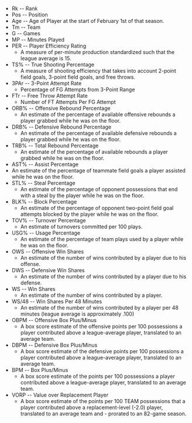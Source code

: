 - Rk -- Rank
- Pos -- Position
- Age -- Age of Player at the start of February 1st of that season.
- Tm -- Team
- G -- Games
- MP -- Minutes Played
- PER -- Player Efficiency Rating
  - A measure of per-minute production standardized such that the league average is 15.
- TS% -- True Shooting Percentage
  - A measure of shooting efficiency that takes into account 2-point field goals, 3-point field goals, and free throws.
- 3PAr -- 3-Point Attempt Rate
  - Percentage of FG Attempts from 3-Point Range
- FTr -- Free Throw Attempt Rate
  - Number of FT Attempts Per FG Attempt
- ORB% -- Offensive Rebound Percentage
  - An estimate of the percentage of available offensive rebounds a player grabbed while he was on the floor.
- DRB% -- Defensive Rebound Percentage
  - An estimate of the percentage of available defensive rebounds a player grabbed while he was on the floor.
- TRB% -- Total Rebound Percentage
  - An estimate of the percentage of available rebounds a player grabbed while he was on the floor.
- AST% -- Assist Percentage
- An estimate of the percentage of teammate field goals a player assisted while he was on the floor.
- STL% -- Steal Percentage
  - An estimate of the percentage of opponent possessions that end with a steal by the player while he was on the floor.
- BLK% -- Block Percentage
  - An estimate of the percentage of opponent two-point field goal attempts blocked by the player while he was on the floor.
- TOV% -- Turnover Percentage
  - An estimate of turnovers committed per 100 plays.
- USG% -- Usage Percentage
  - An estimate of the percentage of team plays used by a player while he was on the floor.
- OWS -- Offensive Win Shares
  - An estimate of the number of wins contributed by a player due to his offense.
- DWS -- Defensive Win Shares
  - An estimate of the number of wins contributed by a player due to his defense.
- WS -- Win Shares
  - An estimate of the number of wins contributed by a player.
- WS/48 -- Win Shares Per 48 Minutes
  - An estimate of the number of wins contributed by a player per 48 minutes (league average is approximately .100)
- OBPM -- Offensive Box Plus/Minus
  - A box score estimate of the offensive points per 100 possessions a player contributed above a league-average player, translated to an average team.
- DBPM -- Defensive Box Plus/Minus
  - A box score estimate of the defensive points per 100 possessions a player contributed above a league-average player, translated to an average team.
- BPM -- Box Plus/Minus
  - A box score estimate of the points per 100 possessions a player contributed above a league-average player, translated to an average team.
- VORP -- Value over Replacement Player
  - A box score estimate of the points per 100 TEAM possessions that a player contributed above a replacement-level (-2.0) player, translated to an average team and - prorated to an 82-game season.